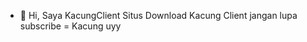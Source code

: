 - 👋 Hi, Saya KacungClient
Situs Download Kacung Client
jangan lupa subscribe = Kacung uyy



<!---
KacungClientWebsite/KacungClientWebsite is a ✨ special ✨ repository becauseits `README.md` (this file) appears on your GitHub profile.
You can click the Preview link to 


